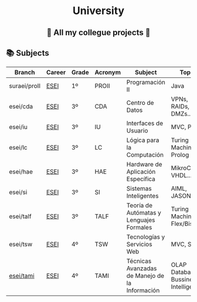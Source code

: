 <div align="center">
    <h1>University</h1>
    <h2>🏫 All my collegue projects 🏫</h2>
</div>

## 📚 Subjects

| Branch | Career | Grade | Acronym | Subject | Topics |
| --- | --- | --- | --- | --- | --- |
| suraei/proII | [ESEI](https://esei.uvigo.es/) | 1º | PROII | Programación II | Java |
| esei/cda | [ESEI](https://esei.uvigo.es/) | 3º | CDA | Centro de Datos | VPNs, RAIDs, DMZs... |
| esei/iu | [ESEI](https://esei.uvigo.es/) | 3º | IU | Interfaces de Usuario | MVC, PHP... |
| esei/lc | [ESEI](https://esei.uvigo.es/) | 3º | LC | Lógica para la Computación | Turing Machine, Prolog |
| esei/hae | [ESEI](https://esei.uvigo.es/) | 3º | HAE | Hardware de Aplicación Específica | MikroC, VHDL... |
| esei/si | [ESEI](https://esei.uvigo.es/) | 3º | SI | Sistemas Inteligentes | AIML, JASON... |
| esei/talf | [ESEI](https://esei.uvigo.es/) | 3º | TALF | Teoría de Autómatas y Lenguajes Formales | Turing Machine, Flex/Bison... |
| esei/tsw | [ESEI](https://esei.uvigo.es/) | 4º | TSW | Tecnologías y Servicios Web | MVC, SPA... |
| [esei/tami](https://github.com/Student-Puma/University/tree/esei/tami) | [ESEI](https://esei.uvigo.es/) | 4º | TAMI | Técnicas Avanzadas de Manejo de la Información | OLAP Databases, Bussiness Intelligence... |